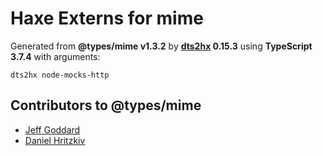 # Haxe Externs for mime

Generated from **@types/mime v1.3.2** by **[dts2hx](https://github.com/haxiomic/dts2hx) 0.15.3** using **TypeScript 3.7.4** with arguments:

	dts2hx node-mocks-http

## Contributors to @types/mime
- [Jeff Goddard](https://github.com/jedigo)
- [Daniel Hritzkiv](https://github.com/dhritzkiv)